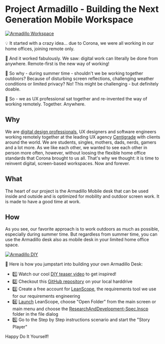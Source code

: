 # Project Armadillo - Building the Next Generation Mobile Workspace

[![Armadillo Workspace](https://img.youtube.com/vi/2j23XJB2bOQ/0.jpg)](https://youtu.be/2j23XJB2bOQ)

💡 It started with a crazy idea... due to Corona, we were all working in our home offices, joining remote only.

🎊 And it worked fabulously. We saw: digital work can literally be done from anywhere. Remote-first is the new way of working!

🤔 So why - during summer time - shouldn't we be working together outdoors? Because of disturbing screen reflections, challenging weather conditions or limited privacy? No! This might be challenging - but definitely doable.

💪 So - we as UX professional sat together and re-invented the way of working remotely. Together. Anywhere.

## Why
We are [digital design professionals](https://www.digitaldesign.org/), UX designers and software engineers working remotely together at the leading UX agency [Centigrade](https://www.centigrade.de) with clients around the world. We are students, singles, mothers, dads, nerds, gamers and a lot more. As we like each other, we wanted to see each other in person more often, however, without loosing the flexible home office standards that Corona brought to us all. That's why we thought: it is time to reinvent digital, screen-based workspaces. Now and forever.

## What
The heart of our project is the Armadillo Mobile desk that can be used inside and outside and is optimized for mobility and outdoor screen work. It is made to have a good time at work. 

## How
As you see, our favorite approach is to work outdoors as much as possible, especially during summer time. But regardless from summer time, you can use the Armadillo desk also as mobile desk in your limited home office space.

[![Armadillo DIY](https://img.youtube.com/vi/Gkbu_ZHPUQ8/0.jpg)](https://youtu.be/Gkbu_ZHPUQ8)

💪 Here is how you jumpstart into building your own Armadillo Desk:

- 1️⃣ Watch our cool [DIY teaser video](https://youtu.be/Gkbu_ZHPUQ8) to get inspired!
- 2️⃣ Checkout this [GitHub repository](https://github.com/Centigrade/Armadillo.git) on your local harddrive
- 3️⃣ Create a free account for [LeanScope](https://www.leanscope.io/), the requirements tool we use for our requirements engineering
- 4️⃣ [Launch](https://app.leanscope.io) LeanScope, choose "Open Folder" from the main screen or main menu and choose the [ResearchAndDevelopment-Spec.lnscp](https://github.com/Centigrade/Armadillo/tree/main/requirements/ArmadilloWorkspace-Requirements.lnscp) folder in the file dialog
- 5️⃣ Go to the Step by Step instructions scenario and start the "Story Player"

Happy Do It Yourself!
